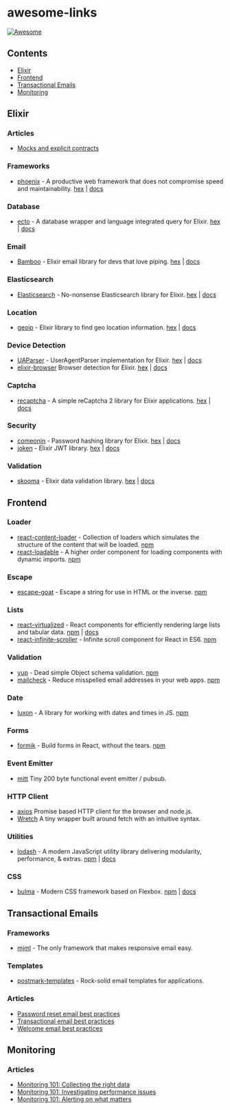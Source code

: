 # awesome-links

[![Awesome](https://awesome.re/badge.svg)](https://awesome.re)

## Contents

- [Elixir](#elixir)
- [Frontend](#frontend)
- [Transactional Emails](#transactional-emails)
- [Monitoring](#monitoring)

## Elixir

### Articles

- [Mocks and explicit contracts](http://blog.plataformatec.com.br/2015/10/mocks-and-explicit-contracts/)

### Frameworks

- [phoenix](https://github.com/phoenixframework/phoenix) - A productive web framework that does not compromise speed and maintainability. [hex](https://hex.pm/packages/phoenix) | [docs](https://hexdocs.pm/phoenix/)

### Database

- [ecto](https://github.com/elixir-ecto/ecto) - A database wrapper and language integrated query for Elixir. [hex](https://hex.pm/packages/ecto) | [docs](https://hexdocs.pm/ecto/)

### Email

- [Bamboo](https://github.com/thoughtbot/bamboo) - Elixir email library for devs that love piping. [hex](https://hex.pm/packages/bamboo) | [docs](https://hexdocs.pm/bamboo/readme.html)

### Elasticsearch

- [Elasticsearch](https://github.com/infinitered/elasticsearch-elixir) - No-nonsense Elasticsearch library for Elixir. [hex](https://hex.pm/packages/elasticsearch) | [docs](https://hexdocs.pm/elasticsearch/)

### Location

- [geoip](https://github.com/navinpeiris/geoip) - Elixir library to find geo location information. [hex](https://hex.pm/packages/geoip) | [docs](https://hexdocs.pm/geoip/api-reference.html)

### Device Detection

- [UAParser](https://github.com/doomspork/ua_parser) - UserAgentParser implementation for Elixir. [hex](https://hex.pm/packages/ua_parser) | [docs](https://hexdocs.pm/ua_parser/)
- [elixir-browser](https://github.com/tuvistavie/elixir-browser) Browser detection for Elixir. [hex](https://hex.pm/packages/browser) | [docs](https://hexdocs.pm/browser/api-reference.html)

### Captcha

- [recaptcha](https://github.com/samueljseay/recaptcha) - A simple reCaptcha 2 library for Elixir applications. [hex](https://hex.pm/packages/recaptcha) | [docs](https://hexdocs.pm/recaptcha/)

### Security

- [comeonin](https://github.com/riverrun/comeonin) - Password hashing library for Elixir. [hex](https://hex.pm/packages/comeonin) | [docs](https://hexdocs.pm/comeonin/)
- [joken](https://github.com/bryanjos/joken) - Elixir JWT library. [hex](https://hex.pm/packages/joken) | [docs](https://hexdocs.pm/joken/)

### Validation

- [skooma](https://github.com/bcoop713/skooma) - Elixir data validation library. [hex](https://hex.pm/packages/skooma) | [docs](https://hexdocs.pm/skooma/)

## Frontend

### Loader

- [react-content-loader](https://github.com/danilowoz/react-content-loader) - Collection of loaders which simulates the structure of the content that will be loaded. [npm](https://www.npmjs.com/package/react-content-loader)
- [react-loadable](https://github.com/thejameskyle/react-loadable) - A higher order component for loading components with dynamic imports. [npm](https://www.npmjs.com/package/react-loadable)

### Escape

- [escape-goat](https://github.com/sindresorhus/escape-goat) - Escape a string for use in HTML or the inverse. [npm](https://www.npmjs.com/package/escape-goat)

### Lists

- [react-virtualized](https://github.com/bvaughn/react-virtualized) - React components for efficiently rendering large lists and tabular data. [npm](https://www.npmjs.com/package/react-virtualized) | [docs](https://bvaughn.github.io/react-virtualized/#/components/List)
- [react-infinite-scroller](https://github.com/CassetteRocks/react-infinite-scroller) - Infinite scroll component for React in ES6. [npm](https://www.npmjs.com/package/react-infinite-scroller)

### Validation

- [yup](https://github.com/jquense/yup) - Dead simple Object schema validation. [npm](https://www.npmjs.com/package/yup)
- [mailcheck](https://github.com/mailcheck/mailcheck) - Reduce misspelled email addresses in your web apps. [npm](https://www.npmjs.com/package/mailcheck)

### Date

- [luxon](https://github.com/moment/luxon) - A library for working with dates and times in JS. [npm](https://www.npmjs.com/package/luxon)

### Forms

- [formik](https://github.com/jaredpalmer/formik) - Build forms in React, without the tears. [npm](https://www.npmjs.com/package/formik)

### Event Emitter

- [mitt](https://github.com/developit/mitt) Tiny 200 byte functional event emitter / pubsub.

### HTTP Client

- [axios](https://github.com/axios/axios) Promise based HTTP client for the browser and node.js.
- [Wretch](https://github.com/elbywan/wretch) A tiny wrapper built around fetch with an intuitive syntax.

### Utilities

- [lodash](https://github.com/lodash/lodash) - A modern JavaScript utility library delivering modularity, performance, & extras. [npm](https://www.npmjs.com/package/lodash) | [docs](https://lodash.com/docs/)

### CSS

- [bulma](https://github.com/jgthms/bulma) - Modern CSS framework based on Flexbox. [npm](https://www.npmjs.com/package/bulma) | [docs](https://bulma.io/documentation/overview/start/)

## Transactional Emails

### Frameworks

- [mjml](https://mjml.io/) - The only framework that makes responsive email easy.

### Templates

- [postmark-templates](https://github.com/wildbit/postmark-templates) - Rock-solid email templates for applications. 

### Articles

- [Password reset email best practices](https://postmarkapp.com/guides/password-reset-email-best-practices)
- [Transactional email best practices](https://postmarkapp.com/guides/transactional-email-best-practices)
- [Welcome email best practices](https://postmarkapp.com/guides/welcome-email-best-practices)

## Monitoring

### Articles

- [Monitoring 101: Collecting the right data](https://www.datadoghq.com/blog/monitoring-101-collecting-data/)
- [Monitoring 101: Investigating performance issues](https://www.datadoghq.com/blog/monitoring-101-investigation/)
- [Monitoring 101: Alerting on what matters](https://www.datadoghq.com/blog/monitoring-101-alerting/)
